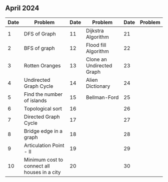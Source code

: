## April 2024

| Date | Problem                                      | Date | Problem                   | Date | Problem |
| ---- | -------------------------------------------- | ---- | ------------------------- | ---- | ------- |
| 1    | DFS of Graph                                 | 11   | Dijkstra Algorithm        | 21   |         |
| 2    | BFS of graph                                 | 12   | Flood fill Algorithm      | 22   |         |
| 3    | Rotten Oranges                               | 13   | Clone an Undirected Graph | 23   |         |
| 4    | Undirected Graph Cycle                       | 14   | Alien Dictionary          | 24   |         |
| 5    | Find the number of islands                   | 15   | Bellman-Ford              | 25   |         |
| 6    | Topological sort                             | 16   |                           | 26   |         |
| 7    | Directed Graph Cycle                         | 17   |                           | 27   |         |
| 8    | Bridge edge in a graph                       | 18   |                           | 28   |         |
| 9    | Articulation Point - II                      | 19   |                           | 29   |         |
| 10   | Minimum cost to connect all houses in a city | 20   |                           | 30   |         |
